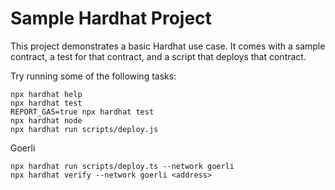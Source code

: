<!-- @format -->

# Sample Hardhat Project

This project demonstrates a basic Hardhat use case. It comes with a sample contract, a test for that contract, and a script that deploys that contract.

Try running some of the following tasks:

```shell
npx hardhat help
npx hardhat test
REPORT_GAS=true npx hardhat test
npx hardhat node
npx hardhat run scripts/deploy.js

```

Goerli

```shell
npx hardhat run scripts/deploy.ts --network goerli
npx hardhat verify --network goerli <address>
```
